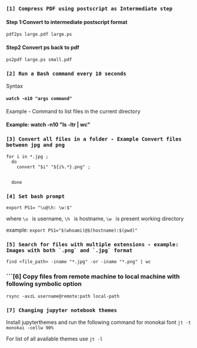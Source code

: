 

### ``` [1] Compress PDF using postscript as Intermediate step ```

#### Step 1:Convert to intermediate postscript format
`pdf2ps large.pdf large.ps`


#### Step2 Convert ps back to pdf
`ps2pdf large.ps small.pdf`



### ``` [2] Run a Bash command every 10 seconds ```

Syntax
#### ```watch -n10 "args command"```

Example - Command to list files in the current directory
#### Example: watch -n10 "ls -ltr | wc"




### ``` [3] Convert all files in a folder - Example Convert files between jpg and png ```

```
for i in *.jpg ; 
  do 
    convert "$i" "${i%.*}.png" ; 
    
    
  done
```




### ``` [4] Set bash prompt                           ```

```export PS1= "\u@\h: \w:$"```

where ```\u ``` is username,
      ```\h ``` is hostname,
      ```\w ``` is present working directory
      
      
example: ```export PS1="$(whoami)@$(hostname):$(pwd)" ```
      


### ``` [5] Search for files with multiple extensions - example: Images with both `.png` and `.jpg` format ```

``` find <file_path> -iname "*.jpg" -or -iname "*.png" | wc ```


### ```[6] Copy files from remote machine to local machine with following symbolic option

``` rsync -avzL username@remote:path local-path ```



### ```[7] Changing jupyter notebook themes ```

Install jupyterthemes and run the following command for monokai font
```jt -t monokai -cellw 90% ```


For list of all available themes use 
```jt -l```




